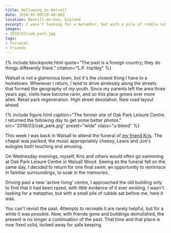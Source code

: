 ```yaml
---
title: Wallowing in Walsall
date: 2018-03-09T20:40:00Z
location: Bexhill-on-Sea, England
excerpt: I wasn't looking for a metaphor, but with a pile of rubble sat before me, confirmation that a chapter of my life had reached its conclusion.
images:
- 2018/03/oak_park.jpg
tags:
- Personal
- Friends
---
```

{% include blockquote.html
  quote="The past is a foreign country; they do things differently there."
  citation="L.P. Hartley"
%}

Walsall is not a glamorous town, but it's the closest thing I have to a hometown. Whenever I return, I tend to drive aimlessly along the streets that formed the geography of my youth. Since my parents left the area three years ago, visits have become rarer, and so this place grows ever more alien. Retail park regeneration. High street desolation. New road layout ahead.

{% include figure.html
  caption="The former site of Oak Park Leisure Centre. I returned the following day to get some better photos."
  src="2018/03/oak_park.jpg"
  preset="wide"
  class="u-bleed"
%}

This week I was back in Walsall to attend the funeral of [my friend Kris][1]. The chapel was packed, the music appropriately cheesy, Lewis and Jon's eulogies both touching and amusing.

On Wednesday evenings, myself, Kris and others would often go swimming at Oak Park Leisure Centre in Walsall Wood. Seeing as the funeral fell on the same day, I decided to return for one final swim; an opportunity to reminisce in familiar surroundings, to soak in the memories.

Driving past a new 'active living' centre, I approached the old building only to find that it had been razed, with little evidence of it ever existing. I wasn't looking for a metaphor, but with a small pile of rubble sat before me, here it was.

You can't revisit the past. Attempts to recreate it are rarely helpful, but for a while it was possible. Now, with friends gone and buildings demolished, the present is no longer a continuation of the past. That time and that place is now fixed solid, locked away for safe keeping.

[1]: /2018/02/kris_benbow
